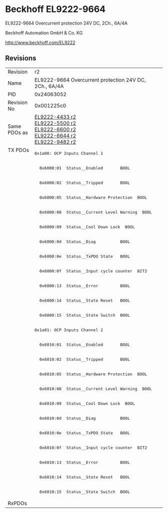 # Beckhoff EL9222-9664

EL9222-9664 Overcurrent protection 24V DC, 2Ch., 6A/4A

Beckhoff Automation GmbH & Co. KG

http://www.beckhoff.com/EL9222

## Revisions
<table>
<tr >
<td>Revision</td>
<td>r2</td>
</tr>
<tr >
<td>Name</td>
<td>EL9222-9664 Overcurrent protection 24V DC, 2Ch., 6A/4A</td>
</tr>
<tr >
<td>PID</td>
<td>0x24063052</td>
</tr>
<tr >
<td>Revision No</td>
<td>0x001225c0</td>
</tr>
<tr >
<td>Same PDOs as</td>
<td><a href="EL9222-4433">EL9222-4433 r2</a><br/><a href="EL9222-5500">EL9222-5500 r2</a><br/><a href="EL9222-6600">EL9222-6600 r2</a><br/><a href="EL9222-6644">EL9222-6644 r2</a><br/><a href="EL9222-9482">EL9222-9482 r2</a></td>
</tr>
<tr class="txpdo pdosection">
<td rowspan=24 valign=top>TX PDOs</td>
<td><pre>0x1a00: OCP Inputs Channel 1</pre></td>
<td></td>
</tr>
<tr class="txpdo">
<td><pre>  0x6000:01  Status__Enabled       BOOL</pre></td>
</tr>
<tr class="txpdo">
<td><pre>  0x6000:02  Status__Tripped       BOOL</pre></td>
</tr>
<tr class="txpdo">
<td><pre>  0x6000:05  Status__Hardware Protection  BOOL</pre></td>
</tr>
<tr class="txpdo">
<td><pre>  0x6000:08  Status__Current Level Warning  BOOL</pre></td>
</tr>
<tr class="txpdo">
<td><pre>  0x6000:09  Status__Cool Down Lock  BOOL</pre></td>
</tr>
<tr class="txpdo">
<td><pre>  0x6000:0d  Status__Diag          BOOL</pre></td>
</tr>
<tr class="txpdo">
<td><pre>  0x6000:0e  Status__TxPDO State   BOOL</pre></td>
</tr>
<tr class="txpdo">
<td><pre>  0x6000:0f  Status__Input cycle counter  BIT2</pre></td>
</tr>
<tr class="txpdo">
<td><pre>  0x6000:13  Status__Error         BOOL</pre></td>
</tr>
<tr class="txpdo">
<td><pre>  0x6000:14  Status__State Reset   BOOL</pre></td>
</tr>
<tr class="txpdo">
<td><pre>  0x6000:15  Status__State Switch  BOOL</pre></td>
</tr>
<tr class="txpdo pdosection">
<td><pre>0x1a01: OCP Inputs Channel 2</pre></td>
</tr>
<tr class="txpdo">
<td><pre>  0x6010:01  Status__Enabled       BOOL</pre></td>
</tr>
<tr class="txpdo">
<td><pre>  0x6010:02  Status__Tripped       BOOL</pre></td>
</tr>
<tr class="txpdo">
<td><pre>  0x6010:05  Status__Hardware Protection  BOOL</pre></td>
</tr>
<tr class="txpdo">
<td><pre>  0x6010:08  Status__Current Level Warning  BOOL</pre></td>
</tr>
<tr class="txpdo">
<td><pre>  0x6010:09  Status__Cool Down Lock  BOOL</pre></td>
</tr>
<tr class="txpdo">
<td><pre>  0x6010:0d  Status__Diag          BOOL</pre></td>
</tr>
<tr class="txpdo">
<td><pre>  0x6010:0e  Status__TxPDO State   BOOL</pre></td>
</tr>
<tr class="txpdo">
<td><pre>  0x6010:0f  Status__Input cycle counter  BIT2</pre></td>
</tr>
<tr class="txpdo">
<td><pre>  0x6010:13  Status__Error         BOOL</pre></td>
</tr>
<tr class="txpdo">
<td><pre>  0x6010:14  Status__State Reset   BOOL</pre></td>
</tr>
<tr class="txpdo">
<td><pre>  0x6010:15  Status__State Switch  BOOL</pre></td>
</tr>
<tr >
<td>RxPDOs</td>
<td></td>
</tr>
</table>

